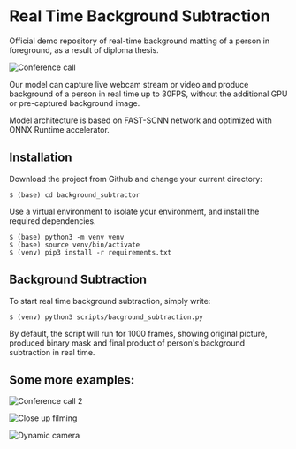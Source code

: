 # Real Time Background Subtraction  

Official demo repository of real-time background matting of a person in foreground, as a result of diploma thesis.

![Conference call](https://github.com/AmadejTratnik/background_subtractor/blob/main/images/conference_call1.gif)

Our model can capture live webcam stream or video and produce background of a person in real time up to 30FPS, without the additional GPU or pre-captured background image.

Model architecture is based on FAST-SCNN network and optimized with ONNX Runtime accelerator.

## Installation
Download the project from Github and change your current directory:
```
$ (base) cd background_subtractor
```
Use a virtual environment to isolate your environment, and install the required dependencies.
```
$ (base) python3 -m venv venv
$ (base) source venv/bin/activate
$ (venv) pip3 install -r requirements.txt
```

## Background Subtraction
To start real time background subtraction, simply write:
```
$ (venv) python3 scripts/bacground_subtraction.py
```

By default, the script will run for 1000 frames, showing original picture, produced binary mask and final product of person's background subtraction in real time.

## Some more examples:

![Conference call 2](https://github.com/AmadejTratnik/background_subtractor/blob/main/images/conference_call2.gif)

![Close up filming](https://github.com/AmadejTratnik/background_subtractor/blob/main/images/close_up.gif)

![Dynamic camera](https://github.com/AmadejTratnik/background_subtractor/blob/main/images/dynamic_background.gif)